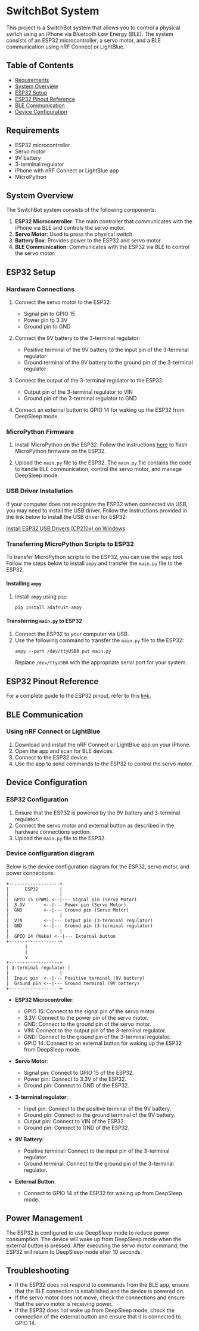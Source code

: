 # SwitchBot System

This project is a SwitchBot system that allows you to control a physical switch using an iPhone via Bluetooth Low Energy (BLE). The system consists of an ESP32 microcontroller, a servo motor, and a BLE communication using nRF Connect or LightBlue.

## Table of Contents

- [Requirements](#requirements)
- [System Overview](#system-overview)
- [ESP32 Setup](#esp32-setup)
- [ESP32 Pinout Reference](#esp32-pinout-reference)
- [BLE Communication](#ble-communication)
- [Device Configuration](#device-configuration)

## Requirements

- ESP32 microcontroller
- Servo motor
- 9V battery
- 3-terminal regulator
- iPhone with nRF Connect or LightBlue app
- MicroPython

## System Overview

The SwitchBot system consists of the following components:

1. **ESP32 Microcontroller**: The main controller that communicates with the iPhone via BLE and controls the servo motor.
2. **Servo Motor**: Used to press the physical switch.
3. **Battery Box**: Provides power to the ESP32 and servo motor.
4. **BLE Communication**: Communicates with the ESP32 via BLE to control the servo motor.

## ESP32 Setup

### Hardware Connections

1. Connect the servo motor to the ESP32:
   - Signal pin to GPIO 15
   - Power pin to 3.3V
   - Ground pin to GND

2. Connect the 9V battery to the 3-terminal regulator:
   - Positive terminal of the 9V battery to the input pin of the 3-terminal regulator
   - Ground terminal of the 9V battery to the ground pin of the 3-terminal regulator

3. Connect the output of the 3-terminal regulator to the ESP32:
   - Output pin of the 3-terminal regulator to VIN
   - Ground pin of the 3-terminal regulator to GND

4. Connect an external button to GPIO 14 for waking up the ESP32 from DeepSleep mode.

### MicroPython Firmware

1. Install MicroPython on the ESP32. Follow the instructions [here](https://docs.micropython.org/en/latest/esp32/tutorial/intro.html) to flash MicroPython firmware on the ESP32.

2. Upload the `main.py` file to the ESP32. The `main.py` file contains the code to handle BLE communication, control the servo motor, and manage DeepSleep mode.

### USB Driver Installation

If your computer does not recognize the ESP32 when connected via USB, you may need to install the USB driver. Follow the instructions provided in the link below to install the USB driver for ESP32:

[Install ESP32 USB Drivers (CP210x) on Windows](https://randomnerdtutorials.com/install-esp32-esp8266-usb-drivers-cp210x-windows/)

### Transferring MicroPython Scripts to ESP32

To transfer MicroPython scripts to the ESP32, you can use the `ampy` tool. Follow the steps below to install `ampy` and transfer the `main.py` file to the ESP32.

#### Installing `ampy`

1. Install `ampy` using `pip`:
   ```
   pip install adafruit-ampy
   ```

#### Transferring `main.py` to ESP32

1. Connect the ESP32 to your computer via USB.
2. Use the following command to transfer the `main.py` file to the ESP32:
   ```
   ampy --port /dev/ttyUSB0 put main.py
   ```
   Replace `/dev/ttyUSB0` with the appropriate serial port for your system.

## ESP32 Pinout Reference

For a complete guide to the ESP32 pinout, refer to this [link](https://ciksiti.com/ja/chapters/13091-esp32-pinout-reference--a-complete-guide).

## BLE Communication

### Using nRF Connect or LightBlue

1. Download and install the nRF Connect or LightBlue app on your iPhone.
2. Open the app and scan for BLE devices.
3. Connect to the ESP32 device.
4. Use the app to send commands to the ESP32 to control the servo motor.

## Device Configuration

### ESP32 Configuration

1. Ensure that the ESP32 is powered by the 9V battery and 3-terminal regulator.
2. Connect the servo motor and external button as described in the hardware connections section.
3. Upload the `main.py` file to the ESP32.

### Device configuration diagram

Below is the device configuration diagram for the ESP32, servo motor, and power connections:

```
+-------------------+
|      ESP32        |
|                   |
|  GPIO 15 (PWM) <--|--- Signal pin (Servo Motor)
|  3.3V       <--|--- Power pin (Servo Motor)
|  GND        <--|--- Ground pin (Servo Motor)
|                   |
|  VIN        <--|--- Output pin (3-terminal regulator)
|  GND        <--|--- Ground pin (3-terminal regulator)
|                   |
|  GPIO 14 (Wake) <--|--- External button
+-------------------+
       |
       |
       v
+-------------------+
| 3-terminal regulator |
|                   |
|  Input pin  <--|--- Positive terminal (9V battery)
|  Ground pin <--|--- Ground terminal (9V battery)
+-------------------+
```

* **ESP32 Microcontroller**:
  * GPIO 15: Connect to the signal pin of the servo motor.
  * 3.3V: Connect to the power pin of the servo motor.
  * GND: Connect to the ground pin of the servo motor.
  * VIN: Connect to the output pin of the 3-terminal regulator.
  * GND: Connect to the ground pin of the 3-terminal regulator.
  * GPIO 14: Connect to an external button for waking up the ESP32 from DeepSleep mode.

* **Servo Motor**:
  * Signal pin: Connect to GPIO 15 of the ESP32.
  * Power pin: Connect to 3.3V of the ESP32.
  * Ground pin: Connect to GND of the ESP32.

* **3-terminal regulator**:
  * Input pin: Connect to the positive terminal of the 9V battery.
  * Ground pin: Connect to the ground terminal of the 9V battery.
  * Output pin: Connect to VIN of the ESP32.
  * Ground pin: Connect to GND of the ESP32.

* **9V Battery**:
  * Positive terminal: Connect to the input pin of the 3-terminal regulator.
  * Ground terminal: Connect to the ground pin of the 3-terminal regulator.

* **External Button**:
  * Connect to GPIO 14 of the ESP32 for waking up from DeepSleep mode.

## Power Management

The ESP32 is configured to use DeepSleep mode to reduce power consumption. The device will wake up from DeepSleep mode when the external button is pressed. After executing the servo motor command, the ESP32 will return to DeepSleep mode after 10 seconds.

## Troubleshooting

- If the ESP32 does not respond to commands from the BLE app, ensure that the BLE connection is established and the device is powered on.
- If the servo motor does not move, check the connections and ensure that the servo motor is receiving power.
- If the ESP32 does not wake up from DeepSleep mode, check the connection of the external button and ensure that it is connected to GPIO 14.
